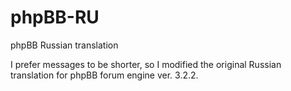 # phpBB-RU
phpBB Russian translation

I prefer messages to be shorter, so I modified the original Russian translation for phpBB forum engine ver. 3.2.2.
